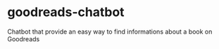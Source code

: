 # goodreads-chatbot
Chatbot that provide an easy way to find informations about a book on Goodreads
